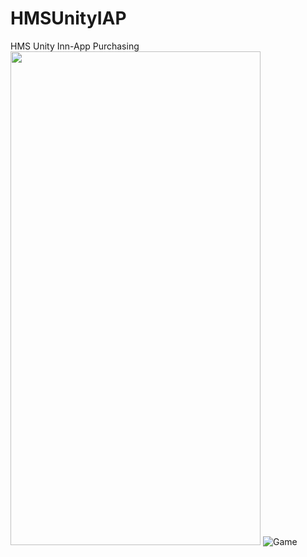# HMSUnityIAP
HMS Unity Inn-App Purchasing
<img src="https://github.com/gmYusuf/HMSUnityIAP/blob/master/Assets/fishgang%20(1).jpg" width="400" height="790">
![Game](https://github.com/gmYusuf/HMSUnityIAP/blob/master/Assets/fishgang%20(1).jpg?v=4&s=200) 
 

